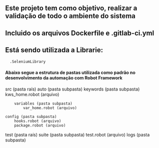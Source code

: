 ##  Este projeto tem como objetivo, realizar a validação de todo o ambiente do sistema   ##

##  Incluido os arquivos Dockerfile e .gitlab-ci.yml    ##
##  Está sendo utilizada a Librarie:
      .SeleniumLibrary


 <h4> Abaixo segue a estrutura de pastas utilizada como padrão no desenvolvimento da automação com Robot Framework </h4>
src (pasta raís)
    auto (pasta subpasta)
        keywords (pasta subpasta)
            kws_home.robot (arquivo)

        variables (pasta subpasta)
            var_home.robot (arquivo)

    config (pasta subpasta)
        hooks.robot (arquivo)
        package.robot (arquivo)

test (pasta raís)
    suite (pasta subpasta)
        test.robot (arquivo)
    logs (pasta subpasta)
